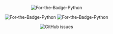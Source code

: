 <p align="center">
  <img alt="For-the-Badge-Python" src="https://forthebadge.com/images/badges/made-with-javascript.svg">
  
</p>
<p align="center">
  <img alt="For-the-Badge-Python" src="https://forthebadge.com/images/badges/uses-html.svg">
  <img alt="For-the-Badge-Python" src="https://forthebadge.com/images/badges/uses-css.svg">
  
</p>

</p>
<p align="center">


  <img alt="GitHub issues" src="https://img.shields.io/github/issues/Storiesbyharshit/Data-Science-Portfolio/Tensorflow.js?style=flat-square">
  

</p>
